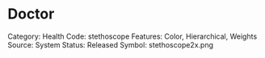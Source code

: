 # Doctor

Category: Health
Code: stethoscope
Features: Color, Hierarchical, Weights
Source: System
Status: Released
Symbol: stethoscope2x.png